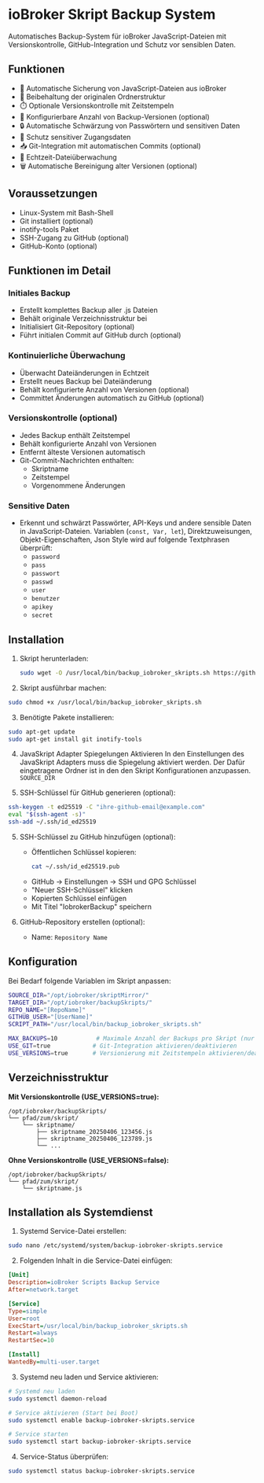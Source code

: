 # ioBroker Skript Backup System

Automatisches Backup-System für ioBroker JavaScript-Dateien mit Versionskontrolle, GitHub-Integration und Schutz vor sensiblen Daten.

## Funktionen

- 🔄 Automatische Sicherung von JavaScript-Dateien aus ioBroker
- 📁 Beibehaltung der originalen Ordnerstruktur
- ⏱️ Optionale Versionskontrolle mit Zeitstempeln
- 🔧 Konfigurierbare Anzahl von Backup-Versionen (optional)
- 🔒 Automatische Schwärzung von Passwörtern und sensitiven Daten
- 🔑 Schutz sensitiver Zugangsdaten
- 📥 Git-Integration mit automatischen Commits (optional)
- 🔄 Echtzeit-Dateiüberwachung
- 🗑️ Automatische Bereinigung alter Versionen (optional)

## Voraussetzungen

- Linux-System mit Bash-Shell
- Git installiert (optional)
- inotify-tools Paket
- SSH-Zugang zu GitHub (optional)
- GitHub-Konto (optional)

## Funktionen im Detail

### Initiales Backup

- Erstellt komplettes Backup aller .js Dateien
- Behält originale Verzeichnisstruktur bei
- Initialisiert Git-Repository (optional)
- Führt initialen Commit auf GitHub durch (optional)

### Kontinuierliche Überwachung

- Überwacht Dateiänderungen in Echtzeit
- Erstellt neues Backup bei Dateiänderung
- Behält konfigurierte Anzahl von Versionen (optional)
- Committet Änderungen automatisch zu GitHub (optional)

### Versionskontrolle (optional)

- Jedes Backup enthält Zeitstempel
- Behält konfigurierte Anzahl von Versionen
- Entfernt älteste Versionen automatisch
- Git-Commit-Nachrichten enthalten:
  - Skriptname
  - Zeitstempel
  - Vorgenommene Änderungen

### Sensitive Daten

- Erkennt und schwärzt Passwörter, API-Keys und andere sensible Daten in JavaScript-Dateien.
Variablen (```const, Var, let```), Direktzuweisungen, Objekt-Eigenschaften, Json Style wird auf folgende Textphrasen überprüft:
   * ```password```
   * ```pass```
   * ```passwort```
   * ```passwd```
   * ```user```
   * ```benutzer```
   * ```apikey```
   * ```secret```


## Installation

1. Skript herunterladen:
   ```bash
   sudo wget -O /usr/local/bin/backup_iobroker_skripts.sh https://github.com/bloop16/iobroker-JavaSkript-Backup-System/blob/v1.0.0/backup_iobroker_skripts
   ```

2. Skript ausführbar machen:
```bash
sudo chmod +x /usr/local/bin/backup_iobroker_skripts.sh
```

3. Benötigte Pakete installieren:
```bash
sudo apt-get update
sudo apt-get install git inotify-tools
```

4. JavaSkript Adapter Spiegelungen Aktivieren
In den Einstellungen des JavaSkript Adapters muss die Spiegelung aktiviert werden. Der Dafür eingetragene Ordner ist in den den Skript Konfigurationen anzupassen. ```SOURCE_DIR```


4. SSH-Schlüssel für GitHub generieren (optional):
```bash
ssh-keygen -t ed25519 -C "ihre-github-email@example.com"
eval "$(ssh-agent -s)"
ssh-add ~/.ssh/id_ed25519
```

5. SSH-Schlüssel zu GitHub hinzufügen (optional):
   - Öffentlichen Schlüssel kopieren:
     ```bash
     cat ~/.ssh/id_ed25519.pub
     ```
   - GitHub → Einstellungen → SSH und GPG Schlüssel
   - "Neuer SSH-Schlüssel" klicken
   - Kopierten Schlüssel einfügen
   - Mit Titel "IobrokerBackup" speichern

6. GitHub-Repository erstellen (optional):
   - Name: `Repository Name`
     

## Konfiguration

Bei Bedarf folgende Variablen im Skript anpassen:

```bash
SOURCE_DIR="/opt/iobroker/skriptMirror/"
TARGET_DIR="/opt/iobroker/backupSkripts/"
REPO_NAME="[RepoName]"
GITHUB_USER="[UserName]"
SCRIPT_PATH="/usr/local/bin/backup_iobroker_skripts.sh"

MAX_BACKUPS=10           # Maximale Anzahl der Backups pro Skript (nur bei USE_VERSIONS=true)
USE_GIT=true            # Git-Integration aktivieren/deaktivieren
USE_VERSIONS=true       # Versionierung mit Zeitstempeln aktivieren/deaktivieren
```

## Verzeichnisstruktur

**Mit Versionskontrolle (USE_VERSIONS=true):**

```
/opt/iobroker/backupSkripts/
└── pfad/zum/skript/
    └── skriptname/
        ├── skriptname_20250406_123456.js
        ├── skriptname_20250406_123789.js
        └── ...
```

**Ohne Versionskontrolle (USE_VERSIONS=false):**

```
/opt/iobroker/backupSkripts/
└── pfad/zum/skript/
    └── skriptname.js
```

## Installation als Systemdienst

1. Systemd Service-Datei erstellen:
```bash
sudo nano /etc/systemd/system/backup-iobroker-skripts.service
```

2. Folgenden Inhalt in die Service-Datei einfügen:
```ini
[Unit]
Description=ioBroker Scripts Backup Service
After=network.target

[Service]
Type=simple
User=root
ExecStart=/usr/local/bin/backup_iobroker_skripts.sh
Restart=always
RestartSec=10

[Install]
WantedBy=multi-user.target
```

3. Systemd neu laden und Service aktivieren:
```bash
# Systemd neu laden
sudo systemctl daemon-reload

# Service aktivieren (Start bei Boot)
sudo systemctl enable backup-iobroker-skripts.service

# Service starten
sudo systemctl start backup-iobroker-skripts.service
```

4. Service-Status überprüfen:
```bash
sudo systemctl status backup-iobroker-skripts.service
```
